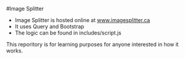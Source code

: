 #Image Splitter

- Image Splitter is hosted online at www.imagesplitter.ca
- It uses Query and Bootstrap
- The logic can be found in includes/script.js

This reporitory is for learning purposes for anyone interested in how it works. 